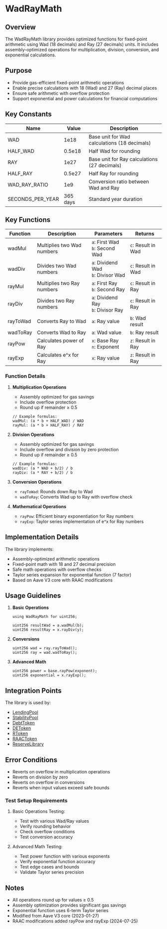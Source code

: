 # WadRayMath

## Overview

The WadRayMath library provides optimized functions for fixed-point arithmetic using Wad (18 decimals) and Ray (27 decimals) units. It includes assembly-optimized operations for multiplication, division, conversion, and exponential calculations.

## Purpose

- Provide gas-efficient fixed-point arithmetic operations
- Enable precise calculations with 18 (Wad) and 27 (Ray) decimal places
- Ensure safe arithmetic with overflow protection
- Support exponential and power calculations for financial computations

## Key Constants

| Name | Value | Description |
|------|-------|-------------|
| WAD | 1e18 | Base unit for Wad calculations (18 decimals) |
| HALF_WAD | 0.5e18 | Half Wad for rounding |
| RAY | 1e27 | Base unit for Ray calculations (27 decimals) |
| HALF_RAY | 0.5e27 | Half Ray for rounding |
| WAD_RAY_RATIO | 1e9 | Conversion ratio between Wad and Ray |
| SECONDS_PER_YEAR | 365 days | Standard year duration |

## Key Functions

| Function | Description | Parameters | Returns |
|----------|-------------|------------|---------|
| wadMul | Multiplies two Wad numbers | `a`: First Wad<br>`b`: Second Wad | `c`: Result in Wad |
| wadDiv | Divides two Wad numbers | `a`: Dividend Wad<br>`b`: Divisor Wad | `c`: Result in Wad |
| rayMul | Multiplies two Ray numbers | `a`: First Ray<br>`b`: Second Ray | `c`: Result in Ray |
| rayDiv | Divides two Ray numbers | `a`: Dividend Ray<br>`b`: Divisor Ray | `c`: Result in Ray |
| rayToWad | Converts Ray to Wad | `a`: Ray value | `b`: Wad result |
| wadToRay | Converts Wad to Ray | `a`: Wad value | `b`: Ray result |
| rayPow | Calculates power of Ray | `x`: Base Ray<br>`n`: Exponent | `z`: Result in Ray |
| rayExp | Calculates e^x for Ray | `x`: Ray value | `z`: Result in Ray |

### Function Details

1. **Multiplication Operations**
   - Assembly optimized for gas savings
   - Include overflow protection
   - Round up if remainder ≥ 0.5
   ```solidity
   // Example formulas:
   wadMul: (a * b + HALF_WAD) / WAD
   rayMul: (a * b + HALF_RAY) / RAY
   ```

2. **Division Operations**
   - Assembly optimized for gas savings
   - Include overflow and division by zero protection
   - Round up if remainder ≥ 0.5
   ```solidity
   // Example formulas:
   wadDiv: (a * WAD + b/2) / b
   rayDiv: (a * RAY + b/2) / b
   ```

3. **Conversion Operations**
   - `rayToWad`: Rounds down Ray to Wad
   - `wadToRay`: Converts Wad up to Ray with overflow check

4. **Mathematical Operations**
   - `rayPow`: Efficient binary exponentiation for Ray numbers
   - `rayExp`: Taylor series implementation of e^x for Ray numbers

## Implementation Details

The library implements:

- Assembly-optimized arithmetic operations
- Fixed-point math with 18 and 27 decimal precision
- Safe math operations with overflow checks
- Taylor series expansion for exponential function (7 factor)
- Based on Aave V3 core with RAAC modifications

## Usage Guidelines

1. **Basic Operations**
   ```solidity
   using WadRayMath for uint256;
   
   uint256 resultWad = a.wadMul(b);
   uint256 resultRay = x.rayDiv(y);
   ```

2. **Conversions**
   ```solidity
   uint256 wad = ray.rayToWad();
   uint256 ray = wad.wadToRay();
   ```

3. **Advanced Math**
   ```solidity
   uint256 power = base.rayPow(exponent);
   uint256 exponential = x.rayExp();
   ```

## Integration Points

The library is used by:

- [LendingPool](core/pools/LendingPool)
- [StabilityPool](core/pools/StabilityPool)
- [DebtToken](core/tokens/DebtToken)
- [DEToken](core/tokens/DEToken)
- [RToken](core/tokens/RToken)
- [RAACToken](core/tokens/RAACToken)
- [ReserveLibrary](core/libraries/pools/ReserveLibrary)

## Error Conditions

- Reverts on overflow in multiplication operations
- Reverts on division by zero
- Reverts on overflow in conversions
- Reverts when input values exceed safe bounds

### Test Setup Requirements

1. Basic Operations Testing:
   - Test with various Wad/Ray values
   - Verify rounding behavior
   - Check overflow conditions
   - Test conversion accuracy

2. Advanced Math Testing:
   - Test power function with various exponents
   - Verify exponential function accuracy
   - Test edge cases and bounds
   - Validate Taylor series precision

## Notes

- All operations round up for values ≥ 0.5
- Assembly optimization provides significant gas savings
- Exponential function uses 6-term Taylor series
- Modified from Aave V3 core (2023-01-27)
- RAAC modifications added rayPow and rayExp (2024-07-25) 